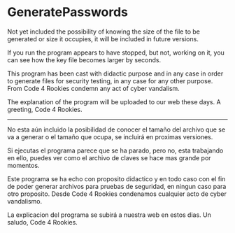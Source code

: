 # GeneratePasswords
Not yet included the possibility of knowing the size of the file to be generated or size it occupies, it will be included in future versions.

If you run the program appears to have stopped, but not, working on it, you can see how the key file becomes larger by seconds.

This program has been cast with didactic purpose and in any case in order to generate files for security testing, in any case for any other purpose.
From Code 4 Rookies condemn any act of cyber vandalism.

The explanation of the program will be uploaded to our web these days.
A greeting, Code 4 Rookies.

--------------------------------------------------------------------------
No esta aún incluido la posibilidad de conocer el tamaño del archivo que se va a generar o el tamaño que ocupa, se incluirá en proximas versiones.

Si ejecutas el programa parece que se ha parado, pero no, esta trabajando en ello, puedes ver como el archivo de claves se hace mas grande por momentos.

Este programa se ha echo con proposito didactico y en todo caso con el fin de poder generar archivos para pruebas de seguridad, en ningun caso para otro proposito.
Desde Code 4 Rookies condenamos cualquier acto de cyber vandalismo.

La explicacion del programa se subirá a nuestra web en estos dias.
Un saludo, Code 4 Rookies.
